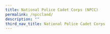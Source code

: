 ```yaml
---
title: National Police Cadet Corps (NPCC)
permalink: /npccland/
description: ""
third_nav_title: National Police Cadet Corps
---
```

